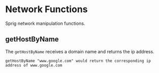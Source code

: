 # Network Functions

Sprig network manipulation functions.

## getHostByName

The `getHostByName` receives a domain name and returns the ip address.

```
getHostByName "www.google.com" would return the corresponding ip address of www.google.com
```
